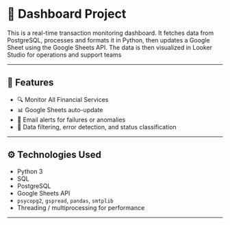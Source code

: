# 🚀 Dashboard Project

This is a real-time transaction monitoring dashboard.
It fetches data from PostgreSQL, processes and formats it in Python, then updates a Google Sheet using the Google Sheets API. 
The data is then visualized in Looker Studio for operations and support teams

---

## 📌 Features

- 🔍 Monitor All Financial Services
- 📊 Google Sheets auto-update
- 📧 Email alerts for failures or anomalies
- 🧠 Data filtering, error detection, and status classification

---

## ⚙️ Technologies Used

- Python 3
- SQL 
- PostgreSQL
- Google Sheets API
- `psycopg2`, `gspread`, `pandas`, `smtplib`
- Threading / multiprocessing for performance

---

